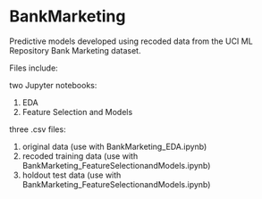 # BankMarketing

Predictive models developed using recoded data from the UCI ML Repository Bank Marketing dataset. 

Files include:

two Jupyter notebooks: 
1. EDA
2. Feature Selection and Models

three .csv files: 
1. original data (use with BankMarketing_EDA.ipynb)
2. recoded training data (use with BankMarketing_FeatureSelectionandModels.ipynb)
3. holdout test data (use with BankMarketing_FeatureSelectionandModels.ipynb)
